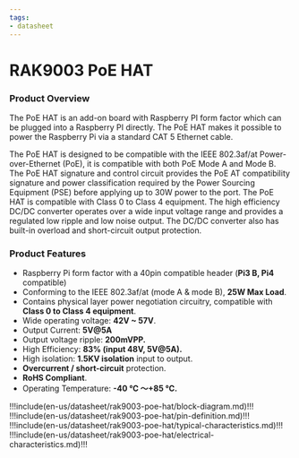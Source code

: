 ```yaml
---
tags:
- datasheet
---
```


# RAK9003 PoE HAT


<rk-img
  src="/assets/images/datasheet/rak9003-poe-hat/rak9003-poe-hat.png"
  width="100%"
  figure-number="1"
  caption="RAK9003 PoE Hat"
/>

### Product Overview

The PoE HAT is an add-on board with Raspberry PI form factor which can be plugged into a Raspberry PI directly. The PoE HAT makes it possible to power the Raspberry Pi via a standard CAT 5 Ethernet cable. 

The PoE HAT is designed to be compatible with the IEEE 802.3af/at Power-over-Ethernet (PoE), it is compatible with both PoE Mode A and Mode B. The PoE HAT signature and control circuit provides the PoE AT compatibility signature and power classification required by the Power Sourcing Equipment (PSE) before applying up to 30W power to the port. The PoE HAT is compatible with Class 0 to Class 4 equipment. The high efficiency DC/DC converter operates over a wide input voltage range and provides a regulated low ripple and low noise output. The DC/DC converter also has built-in overload and short-circuit output protection.

### Product Features

- Raspberry Pi form factor with a 40pin compatible header (**Pi3 B, Pi4** compatible)
- Conforming to the IEEE 802.3af/at (mode A & mode B), **25W Max Load**.
- Contains physical layer power negotiation circuitry, compatible with **Class 0 to Class 4 equipment**.
- Wide operating voltage: **42V ~ 57V**.
- Output Current: **5V@5A**
- Output voltage ripple: **200mVPP.**
- High Efficiency: **83% (input 48V, 5V@5A).**
- High isolation: **1.5KV isolation** input to output.
- **Overcurrent / short-circuit** protection.
- **RoHS Compliant**.
- Operating Temperature: **-40 ℃ ～+85 ℃.**

!!!include(en-us/datasheet/rak9003-poe-hat/block-diagram.md)!!!
!!!include(en-us/datasheet/rak9003-poe-hat/pin-definition.md)!!!
!!!include(en-us/datasheet/rak9003-poe-hat/typical-characteristics.md)!!!
!!!include(en-us/datasheet/rak9003-poe-hat/electrical-characteristics.md)!!!